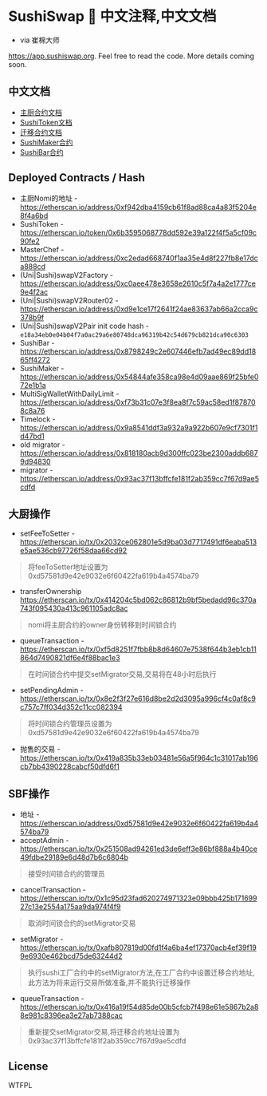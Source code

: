 # SushiSwap 🍣 中文注释,中文文档

- via 崔棉大师

https://app.sushiswap.org. Feel free to read the code. More details coming soon.

## 中文文档

- [主厨合约文档](./MasterChef.md)
- [SushiToken文档](./SushiToken.md)
- [迁移合约文档](./Migrator.md)
- [SushiMaker合约](./SushiMaker.md)
- [SushiBar合约](./SushiBar.md)

## Deployed Contracts / Hash

- 主厨Nomi的地址 - https://etherscan.io/address/0xf942dba4159cb61f8ad88ca4a83f5204e8f4a6bd
- SushiToken - https://etherscan.io/token/0x6b3595068778dd592e39a122f4f5a5cf09c90fe2
- MasterChef - https://etherscan.io/address/0xc2edad668740f1aa35e4d8f227fb8e17dca888cd
- (Uni|Sushi)swapV2Factory - https://etherscan.io/address/0xc0aee478e3658e2610c5f7a4a2e1777ce9e4f2ac
- (Uni|Sushi)swapV2Router02 - https://etherscan.io/address/0xd9e1ce17f2641f24ae83637ab66a2cca9c378b9f
- (Uni|Sushi)swapV2Pair init code hash - `e18a34eb0e04b04f7a0ac29a6e80748dca96319b42c54d679cb821dca90c6303`
- SushiBar - https://etherscan.io/address/0x8798249c2e607446efb7ad49ec89dd1865ff4272
- SushiMaker - https://etherscan.io/address/0x54844afe358ca98e4d09aae869f25bfe072e1b1a
- MultiSigWalletWithDailyLimit - https://etherscan.io/address/0xf73b31c07e3f8ea8f7c59ac58ed1f878708c8a76
- Timelock - https://etherscan.io/address/0x9a8541ddf3a932a9a922b607e9cf7301f1d47bd1
- old migrator - https://etherscan.io/address/0x818180acb9d300ffc023be2300addb6879d94830
- migrator - https://etherscan.io/address/0x93ac37f13bffcfe181f2ab359cc7f67d9ae5cdfd

## 大厨操作
- setFeeToSetter - https://etherscan.io/tx/0x2032ce062801e5d9ba03d7717491df6eaba513e5ae536cb97726f58daa66cd92
> 将feeToSetter地址设置为 0xd57581d9e42e9032e6f60422fa619b4a4574ba79
- transferOwnership https://etherscan.io/tx/0x414204c5bd062c86812b9bf5bedadd96c370a743f095430a413c961105adc8ac
> nomi将主厨合约的owner身份转移到时间锁合约
- queueTransaction - https://etherscan.io/tx/0xf5d8251f7fbb8b8d64607e7538f644b3eb1cb11864d7490821df6e4f88bac1e3
> 在时间锁合约中提交setMigrator交易,交易将在48小时后执行
- setPendingAdmin - https://etherscan.io/tx/0x8e2f3f27e616d8be2d2d3095a996cf4c0af8c9c757c7ff034d352c11cc082394
> 将时间锁合约管理员设置为0xd57581d9e42e9032e6f60422fa619b4a4574ba79
- 抛售的交易 - https://etherscan.io/tx/0x419a835b33eb03481e56a5f964c1c31017ab196cb7bb4390228cabcf50dfd6f1

## SBF操作
- 地址 - https://etherscan.io/address/0xd57581d9e42e9032e6f60422fa619b4a4574ba79
- acceptAdmin - https://etherscan.io/tx/0x251508ad94261ed3de6eff3e86bf888a4b40ce49fdbe29189e6d48d7b6c6804b
> 接受时间锁合约的管理员
- cancelTransaction - https://etherscan.io/tx/0x1c95d23fad620274971323e09bbb425b17169927c13e2554a175aa9da974f4f9
> 取消时间锁合约的setMigrator交易
- setMigrator - https://etherscan.io/tx/0xafb807819d00fd1f4a6ba4ef17370acb4ef39f199e6930e462bcd75de63244d2
> 执行sushi工厂合约中的setMigrator方法,在工厂合约中设置迁移合约地址,此方法为将来运行交易所做准备,并不能执行迁移操作
- queueTransaction - https://etherscan.io/tx/0x416a19f54d85de00b5cfcb7f498e61e5867b2a88e981c8396ea3e27ab7388cac
> 重新提交setMigrator交易,将迁移合约地址设置为0x93ac37f13bffcfe181f2ab359cc7f67d9ae5cdfd

## License

WTFPL